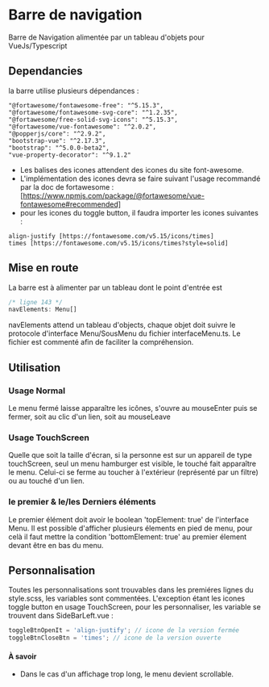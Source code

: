 # Barre de navigation

Barre de Navigation alimentée par un tableau d'objets pour VueJs/Typescript

## Dependancies

la barre utilise plusieurs dépendances : 
```
"@fortawesome/fontawesome-free": "^5.15.3",
"@fortawesome/fontawesome-svg-core": "^1.2.35",
"@fortawesome/free-solid-svg-icons": "^5.15.3",
"@fortawesome/vue-fontawesome": "^2.0.2",
"@popperjs/core": "^2.9.2",
"bootstrap-vue": "^2.17.3",
"bootstrap": "^5.0.0-beta2",
"vue-property-decorator": "^9.1.2"
```

- Les balises des icones attendent des icones du site font-awesome.
- L'implémentation des icones devra se faire suivant l'usage recommandé par la doc de fortawesome : 
[https://www.npmjs.com/package/@fortawesome/vue-fontawesome#recommended]
- pour les icones du toggle button, il faudra importer les icones suivantes : 
````
align-justify [https://fontawesome.com/v5.15/icons/times]
times [https://fontawesome.com/v5.15/icons/times?style=solid]
````


## Mise en route

La barre est à alimenter par un tableau dont le point d'entrée est
```typescript
/* ligne 143 */
navElements: Menu[]
```

navElements attend un tableau d'objects, chaque objet doit suivre le protocole d'interface Menu/SousMenu du fichier interfaceMenu.ts. Le fichier est commenté afin de faciliter la compréhension.

## Utilisation

### Usage Normal
Le menu fermé laisse apparaître les icônes, s'ouvre au mouseEnter puis se fermer, soit au clic d'un lien, soit au mouseLeave

### Usage TouchScreen
Quelle que soit la taille d'écran, si la personne est sur un appareil de type touchScreen, seul un menu hamburger est visible, le touché fait apparaître le menu.
Celui-ci se ferme au toucher à l'extérieur (représenté par un filtre) ou au touché d'un lien.

### le premier & le/les Derniers éléments
Le premier élément doit avoir le boolean 'topElement: true' de l'interface Menu.
Il est possible d'afficher plusieurs élements en pied de menu, pour celà il faut mettre la condition 'bottomElement: true' au premier élement devant être en bas du menu.

## Personnalisation

Toutes les personnalisations sont trouvables dans les premiéres lignes du style.scss, les variables sont commentées.
L'exception étant les icones toggle button en usage TouchScreen, pour les personnaliser, les variable se trouvent dans SideBarLeft.vue : 

```javascript
toggleBtnOpenIt = 'align-justify'; // icone de la version fermée
toggleBtnCloseBtn = 'times'; // icone de la version ouverte
```

#### À savoir

- Dans le cas d'un affichage trop long, le menu devient scrollable.
